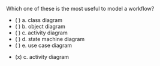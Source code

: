 <panel header=":lock::key: Which one of these is the most useful to model a workflow?">

<panel header="%%Prerequisites%%" expandable expanded>
  <dynamic-panel src="../modelingStructures/classDiagramsBasic/embed-inOtherContext.md" boilerplate header="Modeling: Modeling Structures: Class Diagrams" />
  <dynamic-panel src="../modelingStructures/objectDiagrams/embed-inOtherContext.md" boilerplate header="Modeling: Modeling Structures: Object Diagrams" />
  <dynamic-panel src="../modelingBehaviors/activityDiagrams/embed-inOtherContext.md" boilerplate header="Modeling: Modeling Behaviors: Activity Diagrams" />
	<dynamic-panel src="../modelingBehaviors/stateMachineDiagrams/embed-inOtherContext.md" boilerplate header="Modeling: Modeling Behaviors: State Machine Diagrams" />
  <dynamic-panel src="../modelingBehaviors/useCaseDiagrams/embed-inOtherContext.md" boilerplate header="Modeling: Modeling Behaviors: Use Case Diagrams" />
</panel>

<p/>

<question>
Which one of these is the most useful to model a workflow?

- ( ) a. class diagram
- ( ) b. object diagram
- ( ) c. activity diagram
- ( ) d. state machine diagram
- ( ) e. use case diagram

<div slot="answer">

- (x) c. activity diagram

</div>
</question>
</panel>
